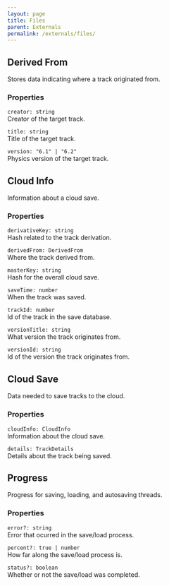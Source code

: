```yaml
---
layout: page
title: Files
parent: Externals
permalink: /externals/files/
---
```


## Derived From

Stores data indicating where a track originated from.

### Properties

`creator: string`\
Creator of the target track.

`title: string`\
Title of the target track.

`version: "6.1" | "6.2"`\
Physics version of the target track.

## Cloud Info

Information about a cloud save.

### Properties

`derivativeKey: string`\
Hash related to the track derivation.

`derivedFrom: DerivedFrom`\
Where the track derived from.

`masterKey: string`\
Hash for the overall cloud save.

`saveTime: number`\
When the track was saved.

`trackId: number`\
Id of the track in the save database.

`versionTitle: string`\
What version the track originates from.

`versionId: string`\
Id of the version the track originates from.

## Cloud Save

Data needed to save tracks to the cloud.

### Properties

`cloudInfo: CloudInfo`\
Information about the cloud save.

`details: TrackDetails`\
Details about the track being saved.

## Progress

Progress for saving, loading, and autosaving threads.

### Properties

`error?: string`\
Error that ocurred in the save/load process.

`percent?: true | number`\
How far along the save/load process is.

`status?: boolean`\
Whether or not the save/load was completed.